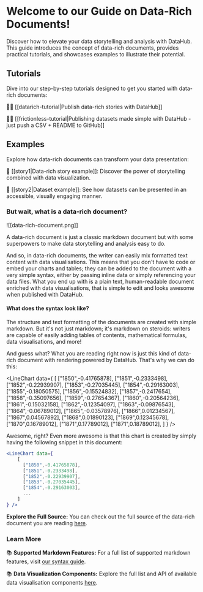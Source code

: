 # Welcome to our Guide on Data-Rich Documents!

Discover how to elevate your data storytelling and analysis with DataHub. This guide introduces the concept of data-rich documents, provides practical tutorials, and showcases examples to illustrate their potential.

## Tutorials
Dive into our step-by-step tutorials designed to get you started with data-rich documents:

👨‍🎓 [[datarich-tutorial|Publish data-rich stories with DataHub]]

👨‍🎓 [[frictionless-tutorial|Publishing datasets made simple with DataHub - just push a CSV + README to GitHub]]  

## Examples
Explore how data-rich documents can transform your data presentation:

👀 [[story1|Data-rich story example]]: Discover the power of storytelling combined with data visualization.

👀 [[story2|Dataset example]]: See how datasets can be presented in an accessible, visually engaging manner.

### But wait, what is a data-rich document? 

![[data-rich-document.png]]

A data-rich document is just a classic markdown document but with some superpowers to make data storytelling and analysis easy to do.

And so, in data-rich documents, the writer can easily mix formatted text content with data visualisations. This means that you don't have to code or embed your charts and tables; they can be added to the document with a very simple syntax, either by passing inline data or simply referencing your data files. What you end up with is a plain text, human-readable document enriched with data visualisations, that is simple to edit and looks awesome when published with DataHub.

#### What does the syntax look like?

The structure and text formatting of the documents are created with simple markdown. But it's not just markdown; it's markdown on steroids: writers are capable of easily adding tables of contents, mathematical formulas, data visualisations, and more!

And guess what? What you are reading right now is just this kind of data-rich document with rendering powered by DataHub. That's why we can do this:

<LineChart data={
    [
      ["1850",-0.41765878],
      ["1851",-0.2333498],
      ["1852",-0.22939907],
      ["1853",-0.27035445],
      ["1854",-0.29163003],
      ["1855",-0.18050575],
      ["1856",-0.15524832],
      ["1857",-0.2417654],
      ["1858",-0.35097656],
      ["1859",-0.27654367],
      ["1860",-0.20564236],
      ["1861",-0.15032158],
      ["1862",-0.12354097],
      ["1863",-0.09876543],
      ["1864",-0.06789012],
      ["1865",-0.03578976],
      ["1866",0.01234567],
      ["1867",0.04567892],
      ["1868",0.01890123],
      ["1869",0.12345678],
      ["1870",0.16789012],
      ["1871",0.17789012],
      ["1871",0.18789012],
    ]
} />


Awesome, right? Even more awesome is that this chart is created by simply having the following snippet in this document:

```jsx
<LineChart data={
    [
      ["1850",-0.41765878],
      ["1851",-0.2333498],
      ["1852",-0.22939907],
      ["1853",-0.27035445],
      ["1854",-0.29163003],
      ...
    ]
} />
```

**Explore the Full Source:** You can check out the full source of the data-rich document you are reading [here](https://github.com/datopian/datarich-demo).

### Learn More

📚 **Supported Markdown Features:** For a full list of supported markdown features, visit [our syntax guide](https://flowershow.app/docs/syntax).

📚 **Data Visualization Components:** Explore the full list and API of available data visualisation components [here](https://storybook.portaljs.org/?path=/docs/components-table--docs).
